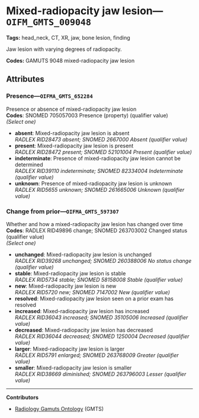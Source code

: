 # Mixed-radiopacity jaw lesion—`OIFM_GMTS_009048`

**Tags:** head_neck, CT, XR, jaw, bone lesion, finding

Jaw lesion with varying degrees of radiopacity.

**Codes:** GAMUTS 9048 mixed-radiopacity jaw lesion

## Attributes

### Presence—`OIFMA_GMTS_652284`

Presence or absence of mixed-radiopacity jaw lesion  
**Codes**: SNOMED 705057003 Presence (property) (qualifier value)  
*(Select one)*

- **absent**: Mixed-radiopacity jaw lesion is absent  
_RADLEX RID28473 absent; SNOMED 2667000 Absent (qualifier value)_
- **present**: Mixed-radiopacity jaw lesion is present  
_RADLEX RID28472 present; SNOMED 52101004 Present (qualifier value)_
- **indeterminate**: Presence of mixed-radiopacity jaw lesion cannot be determined  
_RADLEX RID39110 indeterminate; SNOMED 82334004 Indeterminate (qualifier value)_
- **unknown**: Presence of mixed-radiopacity jaw lesion is unknown  
_RADLEX RID5655 unknown; SNOMED 261665006 Unknown (qualifier value)_

### Change from prior—`OIFMA_GMTS_597307`

Whether and how a mixed-radiopacity jaw lesion has changed over time  
**Codes**: RADLEX RID49896 change; SNOMED 263703002 Changed status (qualifier value)  
*(Select one)*

- **unchanged**: Mixed-radiopacity jaw lesion is unchanged  
_RADLEX RID39268 unchanged; SNOMED 260388006 No status change (qualifier value)_
- **stable**: Mixed-radiopacity jaw lesion is stable  
_RADLEX RID5734 stable; SNOMED 58158008 Stable (qualifier value)_
- **new**: Mixed-radiopacity jaw lesion is new  
_RADLEX RID5720 new; SNOMED 7147002 New (qualifier value)_
- **resolved**: Mixed-radiopacity jaw lesion seen on a prior exam has resolved  
- **increased**: Mixed-radiopacity jaw lesion has increased  
_RADLEX RID36043 increased; SNOMED 35105006 Increased (qualifier value)_
- **decreased**: Mixed-radiopacity jaw lesion has decreased  
_RADLEX RID36044 decreased; SNOMED 1250004 Decreased (qualifier value)_
- **larger**: Mixed-radiopacity jaw lesion is larger  
_RADLEX RID5791 enlarged; SNOMED 263768009 Greater (qualifier value)_
- **smaller**: Mixed-radiopacity jaw lesion is smaller  
_RADLEX RID38669 diminished; SNOMED 263796003 Lesser (qualifier value)_

---

**Contributors**

- [Radiology Gamuts Ontology](https://gamuts.net/) (GMTS)